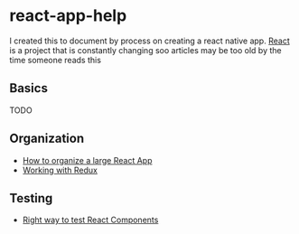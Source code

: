# react-app-help
I created this to document by process on creating a react native app. [React](https://facebook.github.io/react/) is a project that is constantly changing soo articles may be too old by the time someone reads this


## Basics
TODO

## Organization
* [How to organize a large React App](https://medium.com/@alexmngn/how-to-better-organize-your-react-applications-2fd3ea1920f1#.cg5zfjlfk)
* [Working with Redux](https://medium.com/@alexmngn/how-to-use-redux-on-highly-scalable-javascript-applications-4e4b8cb5ef38#.m5an2hn8m)


## Testing
* [Right way to test React Components](https://medium.freecodecamp.com/the-right-way-to-test-react-components-548a4736ab22#.19votxhea)
